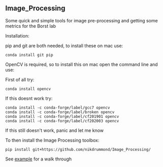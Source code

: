 ## Image_Processing

Some quick and simple tools for image pre-processing and getting some metrics for the Borst lab

Installation:

pip and git are both needed, to install these on mac use:

```
conda install git pip
```

OpenCV is required, so to install this on mac open the command line and use:

First of all try:

```
conda install opencv
```

If this doesnt work try:

```conda install -c conda-forge opencv
conda install -c conda-forge/label/gcc7 opencv
conda install -c conda-forge/label/broken opencv
conda install -c conda-forge/label/cf201901 opencv
conda install -c conda-forge/label/cf202003 opencv 
```

If this still doesn't work, panic and let me know

To then install the Image Processing toolbox:

```
pip install git+https://github.com/nikdrummond/Image_Processing/
```

See [example](examples.ipynb) for a walk through
